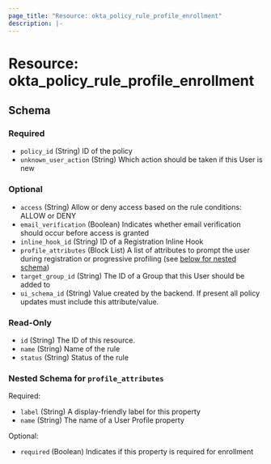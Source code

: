 ```yaml
---
page_title: "Resource: okta_policy_rule_profile_enrollment"
description: |-
---
```


# Resource: okta_policy_rule_profile_enrollment

<!-- schema generated by tfplugindocs -->

## Schema

### Required

- `policy_id` (String) ID of the policy
- `unknown_user_action` (String) Which action should be taken if this User is new

### Optional

- `access` (String) Allow or deny access based on the rule conditions: ALLOW or DENY
- `email_verification` (Boolean) Indicates whether email verification should occur before access is granted
- `inline_hook_id` (String) ID of a Registration Inline Hook
- `profile_attributes` (Block List) A list of attributes to prompt the user during registration or progressive profiling (see [below for nested schema](#nestedblock--profile_attributes))
- `target_group_id` (String) The ID of a Group that this User should be added to
- `ui_schema_id` (String) Value created by the backend. If present all policy updates must include this attribute/value.

### Read-Only

- `id` (String) The ID of this resource.
- `name` (String) Name of the rule
- `status` (String) Status of the rule

<a id="nestedblock--profile_attributes"></a>

### Nested Schema for `profile_attributes`

Required:

- `label` (String) A display-friendly label for this property
- `name` (String) The name of a User Profile property

Optional:

- `required` (Boolean) Indicates if this property is required for enrollment
